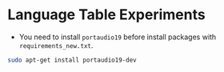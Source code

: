 # Language Table Experiments

- You need to install `portaudio19` before install packages with `requirements_new.txt`.

```bash
sudo apt-get install portaudio19-dev
```
